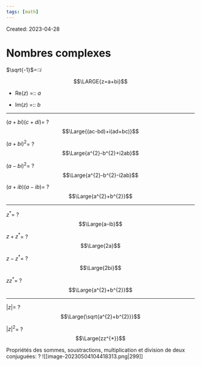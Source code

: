 ```yaml
---
tags: [math] 
---
```

Created: 2023-04-28

# Nombres complexes
$\sqrt{-1}$=::$i$
<!--SR:!2023-05-26,18,250-->

$$\LARGE{z=a+bi}$$
- Re($z$) =:: $a$
<!--SR:!2023-05-30,21,250-->
- Im($z$) =:: $b$
<!--SR:!2023-05-11,10,250-->

--- 
$(a+bi)(c+di)$=
?
$$\Large{(ac-bd)+i(ad+bc)}$$
<!--SR:!2023-05-26,18,250-->

$(a+bi)^{2}$=
?
$$\Large{a^{2}-b^{2}+i2ab}$$
<!--SR:!2023-05-11,10,250-->

$(a-bi)^{2}$=
?
$$\Large{a^{2}-b^{2}-i2ab}$$
<!--SR:!2023-05-24,17,250-->

$(a+ib)(a-ib)$=
?
$$\Large{a^{2}+b^{2}}$$
<!--SR:!2023-05-11,10,250-->

---

$z^{*}$=
?
$$\Large{a-ib}$$
<!--SR:!2023-06-02,23,250-->

$z+z^*$=
?
$$\Large{2a}$$
<!--SR:!2023-05-12,10,250-->

$z-z^{*}$=
?
$$\Large{2bi}$$
<!--SR:!2023-05-12,10,250-->

$zz^{*}$=
?
$$\Large{a^{2}+b^{2}}$$
<!--SR:!2023-06-01,22,250-->

---
$|z|$=
?
$$\Large{\sqrt{a^{2}+b^{2}}}$$
<!--SR:!2023-05-12,10,250-->

$|z|^{2}$=
?
$$\Large{zz^{*}}$$
<!--SR:!2023-05-12,10,250-->

Propriétés des sommes, soustractions, multiplication et division de deux conjuguées:
?
![[image-20230504104418313.png|299]]
<!--SR:!2023-05-17,10,250-->


